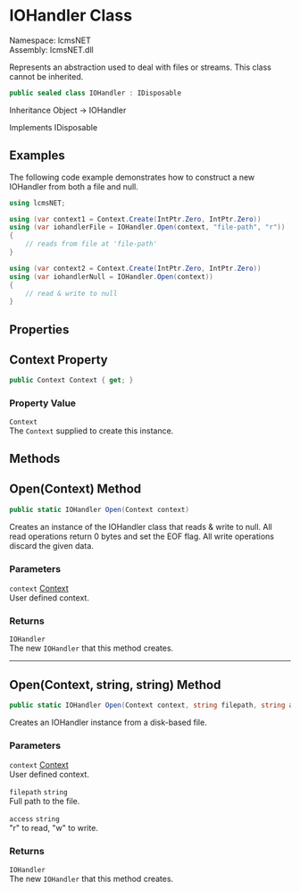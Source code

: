 # IOHandler Class

Namespace: lcmsNET  
Assembly: lcmsNET.dll

Represents an abstraction used to deal with files or streams. This class cannot be inherited.

```csharp
public sealed class IOHandler : IDisposable
```

Inheritance Object → IOHandler

Implements IDisposable

## Examples

The following code example demonstrates how to construct a new IOHandler from both a file and null.

```csharp
using lcmsNET;

using (var context1 = Context.Create(IntPtr.Zero, IntPtr.Zero))
using (var iohandlerFile = IOHandler.Open(context, "file-path", "r"))
{
    // reads from file at 'file-path'
}

using (var context2 = Context.Create(IntPtr.Zero, IntPtr.Zero))
using (var iohandlerNull = IOHandler.Open(context))
{
    // read & write to null
}
```

## Properties
## Context Property

```csharp
public Context Context { get; }
```

### Property Value

`Context`  
The `Context` supplied to create this instance.

## Methods
## Open(Context) Method

```csharp
public static IOHandler Open(Context context)
```

Creates an instance of the IOHandler class that reads & write to null. All read operations return 0 bytes and set the EOF flag. All write operations discard the given data.

### Parameters

`context` [Context](./Context)  
User defined context.

### Returns

`IOHandler`  
The new `IOHandler` that this method creates.

---
## Open(Context, string, string) Method

```csharp
public static IOHandler Open(Context context, string filepath, string access)
```

Creates an IOHandler instance from a disk-based file.

### Parameters

`context` [Context](./Context)  
User defined context.

`filepath` `string`  
Full path to the file.

`access` `string`  
"r" to read, "w" to write.

### Returns

`IOHandler`  
The new `IOHandler` that this method creates.
